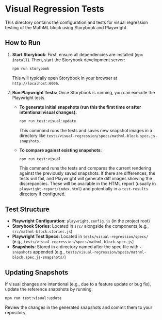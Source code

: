 # Visual Regression Tests

This directory contains the configuration and tests for visual regression testing of the MathML block using Storybook and Playwright.

## How to Run

1.  **Start Storybook:**
    First, ensure all dependencies are installed (`npm install`). Then, start the Storybook development server:
    ```bash
    npm run storybook
    ```
    This will typically open Storybook in your browser at `http://localhost:6006`.

2.  **Run Playwright Tests:**
    Once Storybook is running, you can execute the Playwright tests.

    *   **To generate initial snapshots (run this the first time or after intentional visual changes):**
        ```bash
        npm run test:visual:update
        ```
        This command runs the tests and saves new snapshot images in a directory like `tests/visual-regression/specs/mathml-block.spec.js-snapshots`.

    *   **To compare against existing snapshots:**
        ```bash
        npm run test:visual
        ```
        This command runs the tests and compares the current rendering against the previously saved snapshots. If there are differences, the tests will fail, and Playwright will generate diff images showing the discrepancies. These will be available in the HTML report (usually in `playwright-report/index.html`) and potentially in a `test-results` directory if configured.

## Test Structure

*   **Playwright Configuration:** `playwright.config.js` (in the project root)
*   **Storybook Stories:** Located in `src/` alongside the components (e.g., `src/mathml-block.stories.js`)
*   **Playwright Test Specs:** Located in `tests/visual-regression/specs/` (e.g., `tests/visual-regression/specs/mathml-block.spec.js`)
*   **Snapshots:** Stored in a directory named after the spec file with `-snapshots` appended (e.g., `tests/visual-regression/specs/mathml-block.spec.js-snapshots/`)

## Updating Snapshots

If visual changes are intentional (e.g., due to a feature update or bug fix), update the reference snapshots by running:
```bash
npm run test:visual:update
```
Review the changes in the generated snapshots and commit them to your repository.
